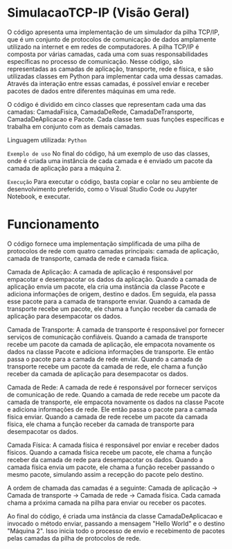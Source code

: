 # SimulacaoTCP-IP (Visão Geral)

O código apresenta uma implementação de um simulador da pilha TCP/IP, que é um conjunto de protocolos de comunicação de dados amplamente utilizado na internet e em redes de computadores. A pilha TCP/IP é composta por várias camadas, cada uma com suas responsabilidades específicas no processo de comunicação. Nesse código, são representadas as camadas de aplicação, transporte, rede e física, e são utilizadas classes em Python para implementar cada uma dessas camadas. Através da interação entre essas camadas, é possível enviar e receber pacotes de dados entre diferentes máquinas em uma rede.

O código é dividido em cinco classes que representam cada uma das camadas: CamadaFisica, CamadaDeRede, CamadaDeTransporte, CamadaDeAplicacao e Pacote. Cada classe tem suas funções específicas e trabalha em conjunto com as demais camadas.

Linguagem utilizada: `Python`

`Exemplo de uso`
No final do código, há um exemplo de uso das classes, onde é criada uma instância de cada camada e é enviado um pacote da camada de aplicação para a máquina 2.

`Execução`
Para executar o código, basta copiar e colar no seu ambiente de desenvolvimento preferido, como o Visual Studio Code ou Jupyter Notebook, e executar.

# Funcionamento

O código fornece uma implementação simplificada de uma pilha de protocolos de rede com quatro camadas principais: camada de aplicação, camada de transporte, camada de rede e camada física.

Camada de Aplicação:
A camada de aplicação é responsável por empacotar e desempacotar os dados da aplicação. Quando a camada de aplicação envia um pacote, ela cria uma instância da classe Pacote e adiciona informações de origem, destino e dados. Em seguida, ela passa esse pacote para a camada de transporte enviar. Quando a camada de transporte recebe um pacote, ele chama a função receber da camada de aplicação para desempacotar os dados.

Camada de Transporte:
A camada de transporte é responsável por fornecer serviços de comunicação confiáveis. Quando a camada de transporte recebe um pacote da camada de aplicação, ele empacota novamente os dados na classe Pacote e adiciona informações de transporte. Ele então passa o pacote para a camada de rede enviar. Quando a camada de transporte recebe um pacote da camada de rede, ele chama a função receber da camada de aplicação para desempacotar os dados.

Camada de Rede:
A camada de rede é responsável por fornecer serviços de comunicação de rede. Quando a camada de rede recebe um pacote da camada de transporte, ele empacota novamente os dados na classe Pacote e adiciona informações de rede. Ele então passa o pacote para a camada física enviar. Quando a camada de rede recebe um pacote da camada física, ele chama a função receber da camada de transporte para desempacotar os dados.

Camada Física:
A camada física é responsável por enviar e receber dados físicos. Quando a camada física recebe um pacote, ele chama a função receber da camada de rede para desempacotar os dados. Quando a camada física envia um pacote, ele chama a função receber passando o mesmo pacote, simulando assim a recepção do pacote pelo destino.

A ordem de chamada das camadas é a seguinte: Camada de aplicação -> Camada de transporte -> Camada de rede -> Camada física. Cada camada chama a próxima camada na pilha para enviar ou receber os pacotes.

Ao final do código, é criada uma instância da classe CamadaDeAplicacao e invocado o método enviar, passando a mensagem "Hello World" e o destino "Máquina 2". Isso inicia todo o processo de envio e recebimento de pacotes pelas camadas da pilha de protocolos de rede.






